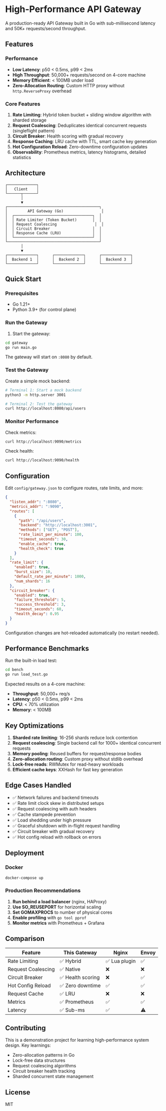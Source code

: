 # High-Performance API Gateway

A production-ready API Gateway built in Go with sub-millisecond latency and 50K+ requests/second throughput.

## Features

### Performance
- **Low Latency**: p50 < 0.5ms, p99 < 2ms
- **High Throughput**: 50,000+ requests/second on 4-core machine
- **Memory Efficient**: < 100MB under load
- **Zero-Allocation Routing**: Custom HTTP proxy without `http.ReverseProxy` overhead

### Core Features
1. **Rate Limiting**: Hybrid token bucket + sliding window algorithm with sharded storage
2. **Request Coalescing**: Deduplicates identical concurrent requests (singleflight pattern)
3. **Circuit Breaker**: Health scoring with gradual recovery
4. **Response Caching**: LRU cache with TTL, smart cache key generation
5. **Hot Configuration Reload**: Zero-downtime configuration updates
6. **Observability**: Prometheus metrics, latency histograms, detailed statistics

## Architecture

```
┌─────────────┐
│   Client    │
└──────┬──────┘
       │
       ▼
┌─────────────────────────────────────────┐
│         API Gateway (Go)                 │
│  ┌───────────────────────────────────┐  │
│  │ Rate Limiter (Token Bucket)       │  │
│  │ Request Coalescing                 │  │
│  │ Circuit Breaker                   │  │
│  │ Response Cache (LRU)              │  │
│  └───────────────────────────────────┘  │
└─────────────────────────────────────────┘
       │
       ▼
┌─────────────┐      ┌─────────────┐      ┌─────────────┐
│  Backend 1  │      │  Backend 2  │      │  Backend 3  │
└─────────────┘      └─────────────┘      └─────────────┘
```

## Quick Start

### Prerequisites
- Go 1.21+
- Python 3.9+ (for control plane)

### Run the Gateway

1. Start the gateway:
```bash
cd gateway
go run main.go
```

The gateway will start on `:8080` by default.

### Test the Gateway

Create a simple mock backend:
```bash
# Terminal 1: Start a mock backend
python3 -m http.server 3001

# Terminal 2: Test the gateway
curl http://localhost:8080/api/users
```

### Monitor Performance

Check metrics:
```bash
curl http://localhost:9090/metrics
```

Check health:
```bash
curl http://localhost:9090/health
```

## Configuration

Edit `config/gateway.json` to configure routes, rate limits, and more:

```json
{
  "listen_addr": ":8080",
  "metrics_addr": ":9090",
  "routes": [
    {
      "path": "/api/users",
      "backend": "http://localhost:3001",
      "methods": ["GET", "POST"],
      "rate_limit_per_minute": 100,
      "timeout_seconds": 30,
      "enable_cache": true,
      "health_check": true
    }
  ],
  "rate_limit": {
    "enabled": true,
    "burst_size": 10,
    "default_rate_per_minute": 1000,
    "num_shards": 16
  },
  "circuit_breaker": {
    "enabled": true,
    "failure_threshold": 5,
    "success_threshold": 3,
    "timeout_seconds": 60,
    "health_decay": 0.95
  }
}
```

Configuration changes are hot-reloaded automatically (no restart needed).

## Performance Benchmarks

Run the built-in load test:
```bash
cd bench
go run load_test.go
```

Expected results on a 4-core machine:
- **Throughput**: 50,000+ req/s
- **Latency**: p50 < 0.5ms, p99 < 2ms
- **CPU**: < 70% utilization
- **Memory**: < 100MB

## Key Optimizations

1. **Sharded rate limiting**: 16-256 shards reduce lock contention
2. **Request coalescing**: Single backend call for 1000+ identical concurrent requests
3. **Memory pooling**: Reused buffers for request/response bodies
4. **Zero-allocation routing**: Custom proxy without stdlib overhead
5. **Lock-free reads**: RWMutex for read-heavy workloads
6. **Efficient cache keys**: XXHash for fast key generation

## Edge Cases Handled

- ✅ Network failures and backend timeouts
- ✅ Rate limit clock skew in distributed setups
- ✅ Request coalescing with auth headers
- ✅ Cache stampede prevention
- ✅ Load shedding under high pressure
- ✅ Graceful shutdown with in-flight request handling
- ✅ Circuit breaker with gradual recovery
- ✅ Hot config reload with rollback on errors

## Deployment

### Docker

```bash
docker-compose up
```

### Production Recommendations

1. **Run behind a load balancer** (nginx, HAProxy)
2. **Use SO_REUSEPORT** for horizontal scaling
3. **Set GOMAXPROCS** to number of physical cores
4. **Enable profiling** with `go tool pprof`
5. **Monitor metrics** with Prometheus + Grafana

## Comparison

| Feature | This Gateway | Nginx | Envoy |
|---------|-------------|-------|-------|
| Rate Limiting | ✅ Hybrid | ✅ Lua plugin | ✅ |
| Request Coalescing | ✅ Native | ❌ | ❌ |
| Circuit Breaker | ✅ Health scoring | ❌ | ✅ |
| Hot Config Reload | ✅ Zero downtime | ✅ | ✅ |
| Request Cache | ✅ LRU | ❌ | ❌ |
| Metrics | ✅ Prometheus | ✅ | ✅ |
| Latency | ✅ Sub-ms | ✅ | ⚠️ |

## Contributing

This is a demonstration project for learning high-performance system design. Key learnings:
- Zero-allocation patterns in Go
- Lock-free data structures
- Request coalescing algorithms
- Circuit breaker health tracking
- Sharded concurrent state management

## License

MIT
